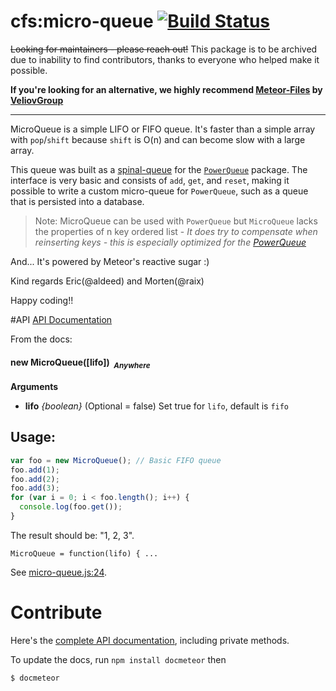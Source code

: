 cfs:micro-queue [![Build Status](https://travis-ci.org/CollectionFS/Meteor-micro-queue.png?branch=master)](https://travis-ci.org/CollectionFS/Meteor-micro-queue)
=========

~~Looking for maintainers - please reach out!~~
This package is to be archived due to inability to find contributors, thanks to everyone who helped make it possible.

**If you're looking for an alternative, we highly recommend [Meteor-Files](https://github.com/VeliovGroup/Meteor-Files) by [VeliovGroup](https://github.com/VeliovGroup)**

---

MicroQueue is a simple LIFO or FIFO queue. It's faster than a simple array with `pop`/`shift` because `shift` is O(n)
and can become slow with a large array.

This queue was built as a [spinal-queue](https://github.com/CollectionFS/Meteor-power-queue/blob/master/spinal-queue.spec.md) for the [`PowerQueue`](https://github.com/CollectionFS/Meteor-power-queue) package. The interface is very basic and consists of `add`, `get`, and `reset`, making it possible to write a custom micro-queue for `PowerQueue`, such as a queue that is persisted into a database.

> Note: MicroQueue can be used with `PowerQueue` but `MicroQueue` lacks the
> properties of n key ordered list - *It does try to compensate when reinserting keys - this is especially optimized for the [PowerQueue](https://github.com/CollectionFS/Meteor-powerqueue)*

And... It's powered by Meteor's reactive sugar :)

Kind regards Eric(@aldeed) and Morten(@raix)

Happy coding!!

#API
[API Documentation](api.md)

From the docs:
#### <a name="MicroQueue"></a>new MicroQueue([lifo])&nbsp;&nbsp;<sub><i>Anywhere</i></sub> ####

__Arguments__

* __lifo__ *{boolean}*    (Optional = false)
Set true for `lifo`, default is `fifo`


## Usage:
```js
var foo = new MicroQueue(); // Basic FIFO queue
foo.add(1);
foo.add(2);
foo.add(3);
for (var i = 0; i < foo.length(); i++) {
  console.log(foo.get());
}
```
The result should be: "1, 2, 3".

```
MicroQueue = function(lifo) { ...
```

See [micro-queue.js:24](micro-queue.js#L24).


# Contribute

Here's the [complete API documentation](internal.api.md), including private methods.

To update the docs, run `npm install docmeteor` then

```bash
$ docmeteor
```
